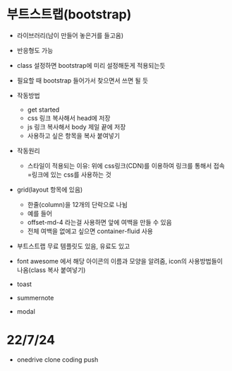 # 부트스트랩(bootstrap)

- 라이브러리(남이 만들어 놓은거를 들고옴)
- 반응형도 가능
- class 설정하면 bootstrap에 미리 설정해둔게 적용되는듯
- 필요할 때 bootstrap 들어가서 찾으면서 쓰면 될 듯
- 작동방법
  - get started
  - css 링크 복사해서 head에 저장
  - js 링크 복사해서 body 제일 끝에 저장
  - 사용하고 싶은 항목을 복사 붙여넣기
- 작동원리

  - 스타일이 적용되는 이유: 위에 css링크(CDN)를 이용하여 링크를 통해서 접속=링크에 있는 css를 사용하는 것

- grid(layout 항목에 있음)

  - 한줄(column)을 12개의 단락으로 나뉨
  - 예를 들어 <div class='col-lg-3 col-md-6 col-sm-12'>
  - offset-md-4 라는걸 사용하면 앞에 여백을 만들 수 있음
  - 전체 여백을 없에고 싶으면 container-fluid 사용

- 부트스트랩 무료 템플릿도 있음, 유료도 있고
- font awesome 에서 해당 아이콘의 이름과 모양을 알려줌, icon의 사용방법들이 나옴(class 복사 붙여넣기)
- toast
- summernote
- modal

# 22/7/24

- onedrive clone coding push
